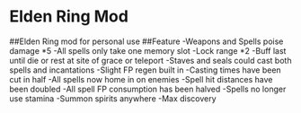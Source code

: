 # Elden Ring Mod
##Elden Ring mod for personal use
##Feature
-Weapons and Spells poise damage *5
-All spells only take one memory slot
-Lock range *2
-Buff last until die or rest at site of grace or teleport
-Staves and seals could cast both spells and incantations
-Slight FP regen built in
-Casting times have been cut in half
-All spells now home in on enemies
-Spell hit distances have been doubled
-All spell FP consumption has been halved
-Spells no longer use stamina
-Summon spirits anywhere
-Max discovery


